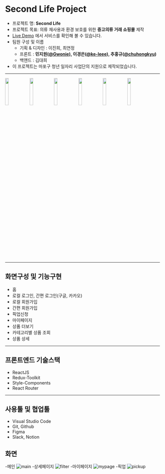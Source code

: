 # Second Life Project

- 프로젝트 명: **Second Life**
- 프로젝트 목표: 의류 재사용과 환경 보호를 위한 **중고의류 거래 쇼핑몰** 제작
- [Live Demo](https://mapo-project.github.io/SecondLife-frontend/) 에서 서비스를 확인해 볼 수 있습니다.
- 팀원 구성 및 이름
  - 기획 & 디자인 : 이진희, 최연정
  - 프론트 : **민지원([@Gwonie](https://github.com/Gwonie)), 이경은([@ke-leee](https://github.com/ke-leee)), 추홍규([@chuhongkyu](https://github.com/chuhongkyu))**
  - 백앤드 : 김대희
- 이 프로젝트는 마포구 청년 일자리 사업단의 지원으로 제작되었습니다.

---

<div display="flex">
  <img src="https://user-images.githubusercontent.com/101153145/195472900-77284af3-cfdb-4683-9f26-933af986810e.png" width="15%"/>
  <img src="https://user-images.githubusercontent.com/101153145/195474773-32a4e2c8-1dd8-42b9-afd6-67b42f4b8094.jpg" width="15%"/>
  <img src="https://user-images.githubusercontent.com/101153145/195474963-8bc1f095-31b7-4755-8ea2-1930b307a7aa.png" width="15%"/>
  <img src="https://user-images.githubusercontent.com/101153145/195473828-0a027ac7-82ce-4945-bd4d-041bd61da63f.png" width="15%"/>
  <img src="https://user-images.githubusercontent.com/101153145/195474576-62dd9c2d-9abd-4b06-a820-dc59498503e3.png" width="15%"/>
  <img src="https://user-images.githubusercontent.com/101153145/195476222-eebd3b32-c33c-463c-a9a5-4768a6ba2e51.png" width="15%"/>
</div>

---

## 화면구성 및 기능구현

- 홈
- 로컬 로그인, 간편 로그인(구글, 카카오)
- 로컬 회원가입
- 간편 회원가입
- 픽업신청
- 마이페이지
- 상품 더보기
- 카테고리별 상품 조회
- 상품 상세

---

## 프론트엔드 기술스택

- ReactJS
- Redux-Toolkit
- Style-Components
- React Router

---

## 사용툴 및 협업툴

- Visual Studio Code
- Git, Github
- Figma
- Slack, Notion

## 화면

-메인
![main](https://user-images.githubusercontent.com/60383706/195486492-a4c39c60-96df-41ad-ad8d-e06e0160db49.gif)
-상세페이지
![filter](https://user-images.githubusercontent.com/60383706/195486487-c41bbaf8-948a-46cb-a64a-ece37776839e.gif)
-마이페이지
![mypage](https://user-images.githubusercontent.com/60383706/195486495-0c8f7888-2831-4989-882c-881d110af07b.gif)
-픽업
![pickup](https://user-images.githubusercontent.com/60383706/195486496-a470eee2-4a24-4f3d-8e5d-453d27d71cbc.gif)
